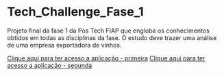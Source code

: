 # Tech_Challenge_Fase_1
Projeto final da fase 1 da Pós Tech FIAP que engloba os conhecimentos obtidos em todas as disciplinas da fase. O estudo deve trazer uma análise de uma empresa exportadora de vinhos.


[Clique aqui para ter acesso a aplicação - primeira](https://techchallengevinicolafase1.streamlit.app/)
[Clique aqui para ter acesso a aplicação - segunda](https://techchallengevinicolafase1.streamlit.app/)
